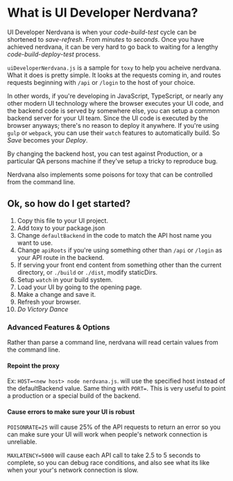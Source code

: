 # What is UI Developer Nerdvana?

UI Developer Nerdvana is when your *code*-*build*-*test* cycle can be shortened to
*save*-*refresh*. From *minutes* to *seconds*. Once you have achieved nerdvana, it can be
very hard to go back to waiting for a lengthy *code*-*build*-*deploy*-*test* process.

`uiDeveloperNerdvana.js` is a sample for `toxy` to help you acheive nerdvana. What it does
is pretty simple. It looks at the requests coming in, and routes requests beginning with `/api`
or `/login` to the host of your choice.

In other words, if you're developing in JavaScript, TypeScript, or nearly any other modern
UI technology where the browser executes your UI code, and the backend code is served by
somewhere else, you can setup a common backend server for your UI team. Since the UI code
is executed by the browser anyways; there's no reason to deploy it anywhere. If you're using
`gulp` or `webpack`, you can use their `watch` features to automatically build. So *Save* becomes
your *Deploy*.

By changing the backend host, you can test against Production, or a particular QA persons
machine if they've setup a tricky to reproduce bug.

Nerdvana also implements some poisons for toxy that can be controlled from the command line.

## Ok, so how do I get started?

1. Copy this file to your UI project.
2. Add toxy to your package.json
3. Change `defaultBackend` in the code to match the API host name you want to use.
4. Change `apiRoots` if you're using something other than `/api` or `/login` as your
API route in the backend.
5. If serving your front end content from something other than the current directory, or
`./build` or `./dist`, modify staticDirs.
6. Setup `watch` in your build system.
7. Load your UI by going to the opening page.
8. Make a change and save it.
9. Refresh your browser.
10. *Do Victory Dance*


### Advanced Features & Options

Rather than parse a command line, nerdvana will read certain values from the command line.

#### Repoint the proxy


Ex: `HOST=<new host> node nerdvana.js`. will use the specified host instead of the
defaultBackend value. Same thing with `PORT=`. This is very useful to point a production or
a special build of the backend.

#### Cause errors to make sure your UI is robust

`POISONRATE=25` will cause 25% of the API requests to return an error so you can make sure
your UI will work when people's network connection is unreliable.

`MAXLATENCY=5000` will cause each API call to take 2.5 to 5 seconds to complete, so you can
debug race conditions, and also see what its like when your your's network connection is slow.

